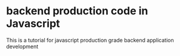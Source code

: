 # backend production code in Javascript

This is a tutorial for javascript production grade
backend application development